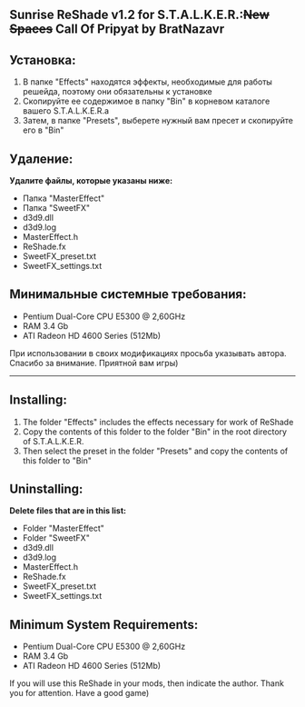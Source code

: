 ## Sunrise ReShade v1.2 for S.T.A.L.K.E.R.:~~New Spaces~~ Call Of Pripyat by BratNazavr

## Установка:
1. В папке "Effects" находятся эффекты, необходимые для работы решейда, поэтому они обязательны к установке
2. Скопируйте ее содержимое в папку "Bin" в корневом каталоге вашего S.T.A.L.K.E.R.а
3. Затем, в папке "Presets", выберете нужный вам пресет и скопируйте его в "Bin"

## Удаление:
**Удалите файлы, которые указаны ниже:**
- Папка "MasterEffect"
- Папка "SweetFX"
- d3d9.dll
- d3d9.log
- MasterEffect.h
- ReShade.fx
- SweetFX_preset.txt
- SweetFX_settings.txt

## Минимальные системные требования:

- Pentium Dual-Core CPU E5300 @ 2,60GHz
- RAM 3.4 Gb
- ATI Radeon HD 4600 Series (512Mb)

При использовании в своих модификациях просьба указывать автора.
Спасибо за внимание.
Приятной вам игры)

-------------------------------------------------------------

## Installing:

1. The folder "Effects" includes the effects necessary for work of ReShade
2. Copy the contents of this folder to the folder "Bin" in the root directory of S.T.A.L.K.E.R.
3. Then select the preset in the folder "Presets" and copy the contents of this folder to "Bin"

## Uninstalling:
**Delete files that are in this list:**
- Folder "MasterEffect"
- Folder "SweetFX"
- d3d9.dll
- d3d9.log
- MasterEffect.h
- ReShade.fx
- SweetFX_preset.txt
- SweetFX_settings.txt

## Minimum System Requirements:
- Pentium Dual-Core CPU E5300 @ 2,60GHz
- RAM 3.4 Gb
- ATI Radeon HD 4600 Series (512Mb)

If you will use this ReShade in your mods, then indicate the author.
Thank you for attention.
Have a good game)
